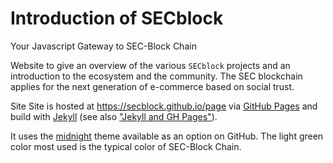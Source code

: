 # Introduction of SECblock
Your Javascript Gateway to SEC-Block Chain

Website to give an overview of the various ``SECblock`` projects and an introduction to the ecosystem and the community. The SEC blockchain applies for the next generation of e-commerce based on social trust.

Site Site is hosted at https://secblock.github.io/page via [GitHub Pages](https://pages.github.com) and
build with [Jekyll](https://jekyllrb.com/) (see also ["Jekyll and GH Pages"](https://help.github.com/articles/using-jekyll-as-a-static-site-generator-with-github-pages/)).

It uses the [midnight](https://github.com/pages-themes/midnight) theme available as an option on GitHub. The light green color most used is the typical color of SEC-Block Chain.